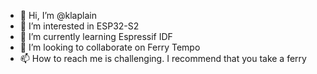 - 👋 Hi, I’m @klaplain
- 👀 I’m interested in ESP32-S2
- 🌱 I’m currently learning Espressif IDF
- 💞️ I’m looking to collaborate on Ferry Tempo
- 📫 How to reach me is challenging.  I recommend that you take a ferry

<!---
klaplain/klaplain is a ✨ special ✨ repository because its `README.md` (this file) appears on your GitHub profile.
You can click the Preview link to take a look at your changes.
--->
